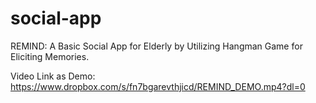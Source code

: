 # social-app
REMIND: A Basic Social App for Elderly by Utilizing Hangman Game for Eliciting Memories.

Video Link as Demo: https://www.dropbox.com/s/fn7bgarevthjicd/REMIND_DEMO.mp4?dl=0
